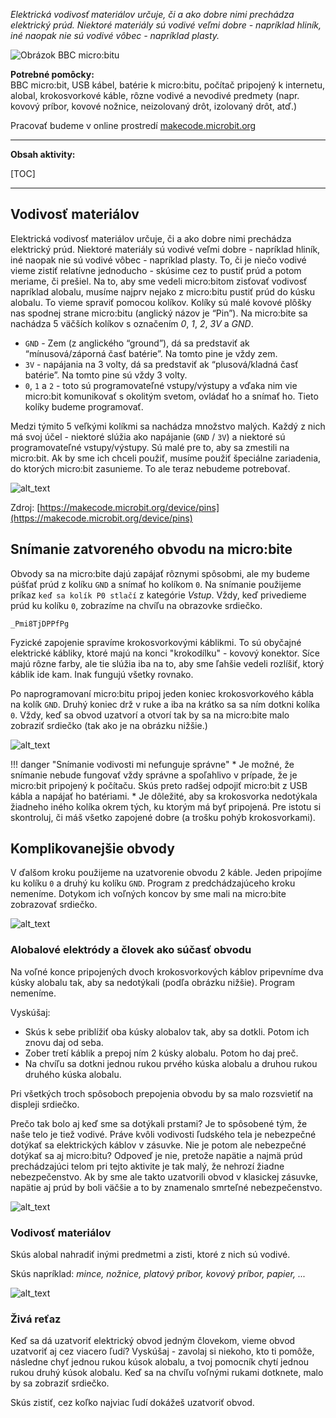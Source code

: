 *Elektrická vodivosť materiálov určuje, či a ako dobre nimi prechádza elektrický prúd. Niektoré materiály sú vodivé
 veľmi dobre - napríklad hliník, iné naopak nie sú vodivé vôbec - napríklad plasty.*

![Obrázok BBC micro:bitu](images/microbit-obvod.jpg)

**Potrebné pomôcky:**  
BBC micro:bit, USB kábel, batérie k micro:bitu, počítač pripojený k internetu, alobal, krokosvorkové káble,
rôzne vodivé a nevodivé predmety (napr. kovový príbor, kovové nožnice, neizolovaný drôt, izolovaný drôt, atď.) 

Pracovať budeme v online prostredí [makecode.microbit.org](https://makecode.microbit.org/)

---

**Obsah aktivity:**

[TOC]

---


## Vodivosť materiálov
Elektrická vodivosť materiálov určuje, či a ako dobre nimi prechádza elektrický prúd. Niektoré materiály sú vodivé
veľmi dobre - napríklad hliník, iné naopak nie sú vodivé vôbec - napríklad plasty. To, či je niečo vodivé vieme zistiť
relatívne jednoducho - skúsime cez to pustiť prúd a potom meriame, či prešiel. Na to, aby sme vedeli micro:bitom
zisťovať vodivosť napríklad alobalu, musíme najprv nejako z micro:bitu pustiť prúd do kúsku alobalu. To vieme spraviť
pomocou kolíkov. Kolíky sú malé kovové plôšky nas spodnej strane micro:bitu
(anglický názov je “Pin”). Na micro:bite sa nachádza 5 väčších kolíkov s označením *0*, *1*, *2*, *3V* a *GND*.

*   `GND` - Zem (z anglického “ground”), dá sa predstaviť ak “mínusová/záporná časť batérie”. Na tomto pine je vždy zem.
*   `3V` - napájania na 3 volty, dá sa predstaviť ak “plusová/kladná časť batérie”. Na tomto pine sú vždy 3 volty.
*   `0`, `1` a `2` - toto sú programovateľné vstupy/výstupy a vďaka nim vie micro:bit komunikovať s okolitým svetom,
    ovládať ho a snímať ho. Tieto kolíky budeme programovať.

Medzi týmito 5 veľkými kolíkmi sa nachádza množstvo malých. Každý z nich má svoj účel - niektoré slúžia ako napájanie
(`GND` / `3V`) a niektoré sú programovateľné vstupy/výstupy. Sú malé pre to, aby sa zmestili na micro:bit. Ak by sme ich
chceli použiť, musíme použiť špeciálne zariadenia, do ktorých micro:bit zasunieme. To ale teraz nebudeme potrebovať.

![alt_text](images/microbit-pinout.png)


Zdroj: [https://makecode.microbit.org/device/pins](https://makecode.microbit.org/device/pins) 


## Snímanie zatvoreného obvodu na micro:bite

Obvody sa na micro:bite dajú zapájať rôznymi spôsobmi, ale my budeme púšťať prúd z kolíku `GND` a snímať ho kolíkom `0`.
Na snímanie použijeme príkaz `keď sa kolík P0 stlačí` z kategórie *Vstup*. Vždy, keď privedieme prúd ku kolíku `0`,
zobrazíme na chvíľu na obrazovke srdiečko. 

```makecode
_Pmi8TjDPPfPg
```

Fyzické zapojenie spravíme krokosvorkovými káblikmi. To sú obyčajné elektrické kábliky, ktoré majú na konci "krokodílku" - kovový konektor. Síce majú
rôzne farby, ale tie slúžia iba na to, aby sme ľahšie vedeli rozlíšiť, ktorý káblik ide kam. Inak fungujú všetky rovnako.

Po naprogramovaní micro:bitu pripoj jeden koniec krokosvorkového kábla na kolík `GND`. Druhý koniec drž v ruke a iba na krátko sa sa ním
dotkni kolíka `0`. Vždy, keď sa obvod uzatvorí a otvorí tak by sa na micro:bite malo zobraziť srdiečko (tak ako je
na obrázku nižšie.)

![alt_text](images/microbit-obvod-heart.png)

!!! danger "Snímanie vodivosti mi nefunguje správne"
    * Je možné, že snímanie nebude fungovať vždy správne a spoľahlivo v prípade, že je micro:bit pripojený k počítaču.
      Skús preto radšej odpojiť micro:bit z USB kábla a napájať ho batériami.
    * Je dôležité, aby sa krokosvorka nedotýkala žiadneho iného kolíka okrem tých, ku ktorým má byť pripojená.
      Pre istotu si skontroluj, či máš všetko zapojené dobre (a trošku pohýb krokosvorkami).


## Komplikovanejšie obvody
V ďalšom kroku použijeme na uzatvorenie obvodu 2 káble. Jeden pripojíme ku kolíku `0` a druhý ku kolíku `GND`.
Program z predchádzajúceho kroku nemeníme.
Dotykom ich voľných koncov by sme mali na micro:bite zobrazovať srdiečko.

![alt_text](images/microbit-obvod-heart2.png)

 
### Alobalové elektródy a človek ako súčasť obvodu
Na voľné konce pripojených dvoch krokosvorkových káblov pripevníme dva kúsky alobalu tak, aby sa nedotýkali (podľa
obrázku nižšie). Program nemeníme.

Vyskúšaj:

* Skús k sebe priblížiť oba kúsky alobalov tak, aby sa dotkli. Potom ich znovu daj od seba.
* Zober tretí káblik a prepoj ním 2 kúsky alobalu. Potom ho daj preč.
* Na chvíľu sa dotkni jednou rukou prvého kúska alobalu a druhou rukou druhého kúska alobalu. 

Pri všetkých troch spôsoboch prepojenia obvodu by sa malo rozsvietiť na displeji srdiečko.

Prečo tak bolo aj keď sme sa dotýkali prstami? Je to spôsobené tým, že naše telo je tiež vodivé. Práve kvôli vodivosti
ľudského tela je nebezpečné dotýkať sa elektrických káblov v zásuvke. Nie je potom ale nebezpečné dotýkať sa aj micro:bitu?
Odpoveď je nie, pretože napätie a najmä prúd prechádzajúci telom pri tejto aktivite je tak malý, že nehrozí žiadne
nebezpečenstvo. Ak by sme ale takto uzatvorili obvod v klasickej zásuvke, napätie aj prúd by boli väčšie a to by znamenalo
smrteľné nebezpečenstvo.
 

![alt_text](images/microbit-obvod.png)

### Vodivosť materiálov
Skús alobal nahradiť inými predmetmi a zisti, ktoré z nich sú vodivé.

Skús napríklad:
*mince, nožnice, platový príbor, kovový príbor, papier, ...*

![alt_text](images/microbit-obvod-scissors.png)



### Živá reťaz
Keď sa dá uzatvoriť elektrický obvod jedným človekom, vieme obvod uzatvoriť aj cez viacero ľudí? Vyskúšaj - zavolaj si
niekoho, kto ti pomôže, následne chyť jednou rukou kúsok alobalu, a tvoj pomocník chytí jednou rukou druhý kúsok alobalu.
Keď sa na chvíľu voľnými rukami dotknete, malo by sa zobraziť srdiečko.

Skús zistiť, cez koľko najviac ľudí dokážeš uzatvoriť obvod.
